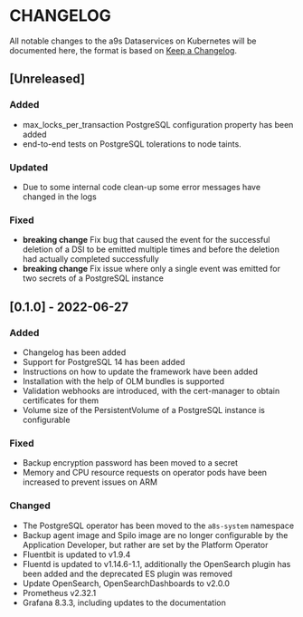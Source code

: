 # CHANGELOG

All notable changes to the a9s Dataservices on Kubernetes will be documented
here, the format is based on [Keep a
Changelog](https://keepachangelog.com/en/1.0.0/).

## [Unreleased]

### Added

- max_locks_per_transaction PostgreSQL configuration property has been added
- end-to-end tests on PostgreSQL tolerations to node taints.

### Updated

- Due to some internal code clean-up some error messages have changed in the logs

### Fixed

- **breaking change** Fix bug that caused the event for the successful deletion of
  a DSI to be emitted multiple times and before the deletion had actually
  completed successfully
- **breaking change** Fix issue where only a single event was emitted for two secrets
  of a PostgreSQL instance

## [0.1.0] - 2022-06-27

### Added

- Changelog has been added
- Support for PostgreSQL 14 has been added
- Instructions on how to update the framework have been added
- Installation with the help of OLM bundles is supported
- Validation webhooks are introduced, with the cert-manager to obtain
  certificates for them
- Volume size of the PersistentVolume of a PostgreSQL instance is configurable

### Fixed

- Backup encryption password has been moved to a secret
- Memory and CPU resource requests on operator pods have been increased to
  prevent issues on ARM

### Changed

- The PostgreSQL operator has been moved to the `a8s-system` namespace
- Backup agent image and Spilo image are no longer configurable by the
  Application Developer, but rather are set by the Platform Operator
- Fluentbit is updated to v1.9.4
- Fluentd is updated to v1.14.6-1.1, additionally the OpenSearch plugin has been
  added and the deprecated ES plugin was removed
- Update OpenSearch, OpenSearchDashboards to v2.0.0
- Prometheus v2.32.1
- Grafana 8.3.3, including updates to the documentation
